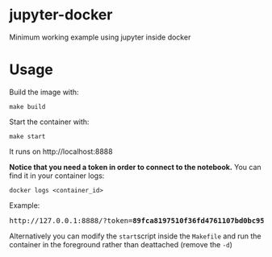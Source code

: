 # jupyter-docker
Minimum working example using jupyter inside docker

# Usage
Build the image with:

    make build

Start the container with:

    make start

It runs on http://localhost:8888

**Notice that you need a token in order to connect to the notebook.** You can find it in your container logs:
    
    docker logs <container_id>

Example:
<pre>
http://127.0.0.1:8888/?token=<b>89fca8197510f36fd4761107bd0bc9539a88ff6dd536b9b8</b>
</pre>

Alternatively you can modify the `start`script inside the `Makefile` and run the container in the foreground rather than deattached (remove the `-d`)

